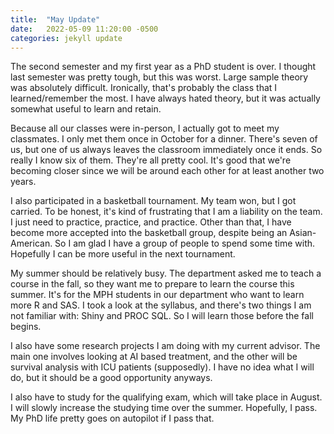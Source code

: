 ```yaml
---
title:  "May Update"
date:   2022-05-09 11:20:00 -0500
categories: jekyll update
---
```


The second semester and my first year as a PhD student is over. I thought last semester was pretty tough, but this was worst. Large sample theory was absolutely difficult. Ironically, that's probably the class that I learned/remember the most. I have always hated theory, but it was actually somewhat useful to learn and retain.

Because all our classes were in-person, I actually got to meet my classmates. I only met them once in October for a dinner. There's seven of us, but one of us always leaves the classroom immediately once it ends. So really I know six of them. They're all pretty cool. It's good that we're becoming closer since we will be around each other for at least another two years.

I also participated in a basketball tournament. My team won, but I got carried. To be honest, it's kind of frustrating that I am a liability on the team. I just need to practice, practice, and practice. Other than that, I have become more accepted into the basketball group, despite being an Asian-American. So I am glad I have a group of people to spend some time with. Hopefully I can be more useful in the next tournament.

My summer should be relatively busy. The department asked me to teach a course in the fall, so they want me to prepare to learn the course this summer. It's for the MPH students in our department who want to learn more R and SAS. I took a look at the syllabus, and there's two things I am not familiar with: Shiny and PROC SQL. So I will learn those before the fall begins.

I also have some research projects I am doing with my current advisor. The main one involves looking at AI based treatment, and the other will be survival analysis with ICU patients (supposedly). I have no idea what I will do, but it should be a good opportunity anyways.

I also have to study for the qualifying exam, which will take place in August. I will slowly increase the studying time over the summer. Hopefully, I pass. My PhD life pretty goes on autopilot if I pass that.